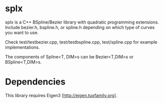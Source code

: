 # splx
splx is a C++ BSpline/Bezier library with quadratic programming extensions. Include bezier.h, bspline.h, or spline.h depending on which type of curves you want to use.

Check test/testbezier.cpp, test/testbspline.cpp, test/spline.cpp for example implementations.

The components of Spline<T, DIM>s can be Bezier<T,DIM>s or BSpline<T,DIM>s.

# Dependencies
This library requires Eigen3 [http://eigen.tuxfamily.org].
